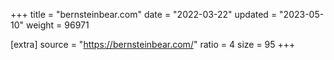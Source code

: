 +++
title = "bernsteinbear.com"
date = "2022-03-22"
updated = "2023-05-10"
weight = 96971

[extra]
source = "https://bernsteinbear.com/"
ratio = 4
size = 95
+++
